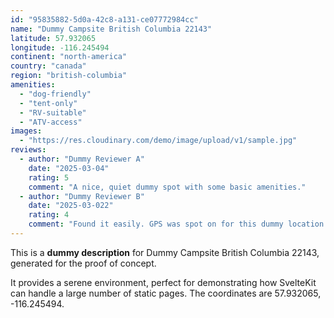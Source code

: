 ```yaml
---
id: "95835882-5d0a-42c8-a131-ce07772984cc"
name: "Dummy Campsite British Columbia 22143"
latitude: 57.932065
longitude: -116.245494
continent: "north-america"
country: "canada"
region: "british-columbia"
amenities:
  - "dog-friendly"
  - "tent-only"
  - "RV-suitable"
  - "ATV-access"
images:
  - "https://res.cloudinary.com/demo/image/upload/v1/sample.jpg"
reviews:
  - author: "Dummy Reviewer A"
    date: "2025-03-04"
    rating: 5
    comment: "A nice, quiet dummy spot with some basic amenities."
  - author: "Dummy Reviewer B"
    date: "2025-03-022"
    rating: 4
    comment: "Found it easily. GPS was spot on for this dummy location."
---
```


This is a **dummy description** for Dummy Campsite British Columbia 22143, generated for the proof of concept.

It provides a serene environment, perfect for demonstrating how SvelteKit can handle a large number of static pages. The coordinates are 57.932065, -116.245494.
